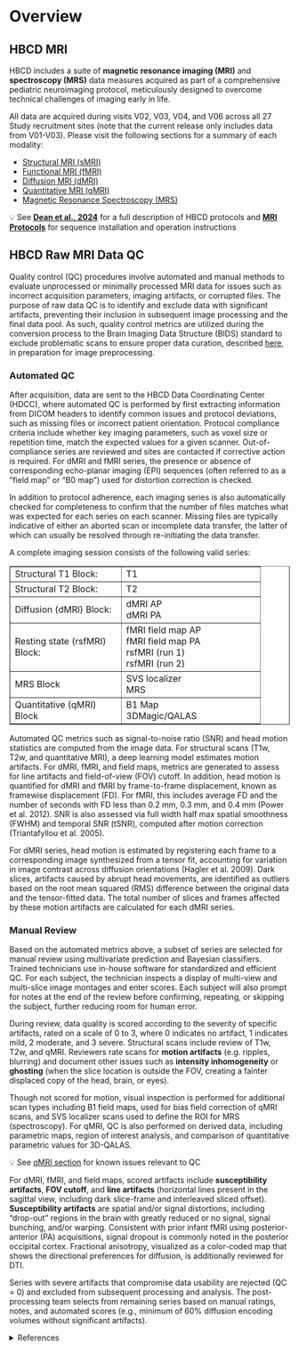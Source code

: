 # Overview

## HBCD MRI
HBCD includes a suite of **magnetic resonance imaging (MRI)** and **spectroscopy (MRS)** data measures acquired as part of a comprehensive pediatric neuroimaging protocol, meticulously designed to overcome technical challenges of imaging early in life. 

All data are acquired during visits V02, V03, V04, and V06 across all 27 Study recruitment sites (note that the current release only includes data from V01-V03). Please visit the following sections for a summary of each modality:

<ul>
<li><a href="../smri">Structural MRI (sMRI)</a></li>
<li><a href="../fmri">Functional MRI (fMRI)</a></li>
<li><a href="../dmri">Diffusion MRI (dMRI)</a></li>
<li><a href="../qmri">Quantitative MRI (qMRI)</a></li>
<li><a href="../mrs">Magnetic Resonance Spectroscopy (MRS)</a></li>
</ul>

<p>
<div id="banner" class="banner">
    <span class="emoji">&#x1f4a1;</span>
    <span class="text">
	See <a href="https://doi.org/10.1016/j.dcn.2024.101452"><b>Dean et al., 2024</b></a> for a full description of HBCD protocols and <a href="../../../mriprotocols/mriprotocols"><b>MRI Protocols</b></a> for sequence installation and operation instructions
	</span>
</div>
</p>

## HBCD Raw MRI Data QC
Quality control (QC) procedures involve automated and manual methods to evaluate unprocessed or minimally processed MRI data for issues such as incorrect acquisition parameters, imaging artifacts, or corrupted files. The purpose of raw data QC is to identify and exclude data with significant artifacts, preventing their inclusion in subsequent image processing and the final data pool. As such, quality control metrics are utilized during the conversion process to the Brain Imaging Data Structure (BIDS) standard to exclude problematic scans to ensure proper data curation, described [here](../../datacuration/overview.md/#bids-conversion-procedures), in preparation for image preprocessing.

### Automated QC
After acquisition, data are sent to the HBCD Data Coordinating Center (HDCC), where automated QC is performed by first extracting information from DICOM headers to identify common issues and protocol deviations, such as missing files or incorrect patient orientation. Protocol compliance criteria include whether key imaging parameters, such as voxel size or repetition time, match the expected values for a given scanner. Out-of-compliance series are reviewed and sites are contacted if corrective action is required. For dMRI and fMRI series, the presence or absence of corresponding echo-planar imaging (EPI) sequences (often referred to as a “field map” or “B0 map”) used for distortion correction is checked. 

In addition to protocol adherence, each imaging series is also automatically checked for completeness to confirm that the number of files matches what was expected for each series on each scanner. Missing files are typically indicative of either an aborted scan or incomplete data transfer, the latter of which can usually be resolved through re-initiating the data transfer.

A complete imaging session consists of the following valid series:
<table dir="ltr" border="1" cellspacing="0" cellpadding="0" data-sheets-root="1" data-sheets-baot="1"><colgroup><col width="200" /><col width="250" /></colgroup>
<tbody>
	<tr>
		<td>Structural T1 Block:</td>
		<td>T1</td>
	</tr>
	<tr>
		<td>Structural T2 Block:</td>
		<td>T2</td>
	</tr>
	<tr>
		<td>Diffusion (dMRI) Block:</td>
		<td>dMRI AP <br /> dMRI PA</td>
	</tr>
	<tr>
		<td>Resting state (rsfMRI) Block:</td>
		<td>fMRI field map AP<br /> fMRI field map PA<br /> rsfMRI (run 1)<br /> rsfMRI (run 2)</td>
	</tr>
	<tr>
		<td>MRS Block</td>
		<td>SVS localizer<br /> MRS</td>
	</tr>
	<tr>
		<td>Quantitative (qMRI) Block</td>
		<td>B1 Map<br /> 3DMagic/QALAS</td>
	</tr>
</tbody>
</table>

Automated QC metrics such as signal-to-noise ratio (SNR) and head motion statistics are computed from the image data. For structural scans (T1w, T2w, and quantitative MRI), a deep learning model estimates motion artifacts. For dMRI, fMRI, and field maps, metrics are generated to assess for line artifacts and field-of-view (FOV) cutoff. In addition, head motion is quantified for dMRI and fMRI by frame-to-frame displacement, known as framewise displacement (FD). For fMRI, this includes average FD and the number of seconds with FD less than 0.2 mm, 0.3 mm, and 0.4 mm (Power et al. 2012). SNR is also assessed via full width half max spatial smoothness (FWHM) and temporal SNR (tSNR), computed after motion correction (Triantafyllou et al. 2005). 

For dMRI series, head motion is estimated by registering each frame to a corresponding image synthesized from a tensor fit, accounting for variation in image contrast across diffusion orientations (Hagler et al. 2009). Dark slices, artifacts caused by abrupt head movements, are identified as outliers based on the root mean squared (RMS) difference between the original data and the tensor-fitted data. The total number of slices and frames affected by these motion artifacts are calculated for each dMRI series.

### Manual Review
Based on the automated metrics above, a subset of series are selected for manual review using multivariate prediction and Bayesian classifiers. Trained technicians use in-house software for standardized and efficient QC. For each subject, the technician inspects a display of multi-view and multi-slice image montages and enter scores. Each subject will also prompt for notes at the end of the review before confirming, repeating, or skipping the subject, further reducing room for human error. 

During review, data quality is scored according to the severity of specific artifacts, rated on a scale of 0 to 3, where 0 indicates no artifact, 1 indicates mild, 2 moderate, and 3 severe. Structural scans include review of T1w, T2w, and qMRI. Reviewers rate scans for **motion artifacts** (e.g. ripples, blurring) and document other issues such as **intensity inhomogeneity** or **ghosting** (when the slice location is outside the FOV, creating a fainter displaced copy of the head, brain, or eyes). 

Though not scored for motion, visual inspection is performed for additional scan types including B1 field maps, used for bias field correction of qMRI scans, and SVS localizer scans used to define the ROI for MRS (spectroscopy). For qMRI, QC is also performed on derived data, including parametric maps, region of interest analysis, and comparison of quantitative parametric values for 3D-QALAS. 

<p>
<div id="notification-banner" class="notification-banner" onclick="toggleCollapse(this)">
  <span>
    <span class="emoji">&#x1f4a1;</span>
    <span class="text">See <a href="../qmri#known-issues">qMRI section</a> for known issues relevant to QC</span>
  </span>
</div>
</p>

For dMRI, fMRI, and field maps, scored artifacts include **susceptibility artifacts**, **FOV cutoff**, and **line artifacts** (horizontal lines present in the sagittal view, including dark slice-frame and interleaved sliced offset). **Susceptibility artifacts** are spatial and/or signal distortions, including “drop-out” regions in the brain with greatly reduced or no signal, signal bunching, and/or warping. Consistent with prior infant fMRI using posterior-anterior (PA) acquisitions, signal dropout is commonly noted in the posterior occipital cortex. Fractional anisotropy, visualized as a color-coded map that shows the directional preferences for diffusion, is additionally reviewed for DTI.

Series with severe artifacts that compromise data usability are rejected (QC = 0) and excluded from subsequent processing and analysis. The post-processing team selects from remaining series based on manual ratings, notes, and automated scores (e.g., minimum of 60% diffusion encoding volumes without significant artifacts).

<details class="collapsible references">
<summary class="references">References</summary>
<ul>
<p>Dean III, D. C., Tisdall, M. D., Wisnowski, J. L., Feczko, E., Gagoski, B., Alexander, A. L., ... &amp; HBCD MRI Working Group. (2024). Quantifying brain development in the HEALthy Brain and Child Development (HBCD) Study: The magnetic resonance imaging and spectroscopy protocol. <em>Developmental Cognitive Neuroscience</em>, 70, 101452. <a href="https://doi.org/10.1016/j.dcn.2024.101452">https://doi.org/10.1016/j.dcn.2024.101452</a></p>

<p>Hagler, D. J., Jr, Ahmadi, M. E., Kuperman, J., Holland, D., McDonald, C. R., Halgren, E., &amp; Dale, A. M. (2009). Automated white-matter tractography using a probabilistic diffusion tensor atlas: Application to temporal lobe epilepsy. Human Brain Mapping, 30(5), 1535–1547. <a href="https://doi.org/10.1002/hbm.20619">https://doi.org/10.1002/hbm.20619</a></p>

<p>Power, J. D., Barnes, K. A., Snyder, A. Z., Schlaggar, B. L., &amp; Petersen, S. E. (2012). Spurious but systematic correlations in functional connectivity MRI networks arise from subject motion. NeuroImage, 59(3), 2142–2154. <a href="https://doi.org/10.1016/j.neuroimage.2011.10.018">https://doi.org/10.1016/j.neuroimage.2011.10.018</a></p>

<p>Triantafyllou, C., Hoge, R. D., Krueger, G., Wiggins, C. J., Potthast, A., Wiggins, G. C., &amp; Wald, L. L. (2005). Comparison of physiological noise at 1.5 T, 3 T and 7 T and optimization of fMRI acquisition parameters. NeuroImage, 26(1), 243–250. <a href="https://doi.org/10.1016/j.neuroimage.2005.01.007">https://doi.org/10.1016/j.neuroimage.2005.01.007</a></p>
</ul>
</details>